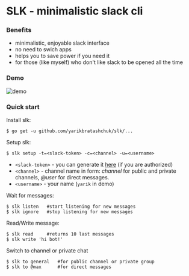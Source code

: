 # SLK - minimalistic slack cli

### Benefits
- minimalistic, enjoyable slack interface 
- no need to swich apps
- helps you to save power if you need it
- for those (like myself) who don't like slack to be opened all the time

### Demo

![demo](https://user-images.githubusercontent.com/12980380/32070344-b4a3ba00-ba94-11e7-88d3-1c6c48d2c4dc.png)

### Quick start

Install slk:

```
$ go get -u github.com/yarikbratashchuk/slk/...
```

Setup slk:

```
$ slk setup -t=<slack-token> -c=<channel> -u=<username>
```
- `<slack-token>` - you can generate it [here](https://api.slack.com/custom-integrations/legacy-tokens) (if you are authorized)
- `<channel>` - channel name in form: _channel_ for public and private channels, _@user_ for direct messages.
- `<username>` - your name (`yarik` in demo)

Wait for messages:

```
$ slk listen   #start listening for new messages
$ slk ignore   #stop listening for new messages
```

Read/Write message:

```
$ slk read     #returns 10 last messages
$ slk write 'hi bot!'         
```

Switch to channel or private chat

```
$ slk to general   #for public channel or private group
$ slk to @max      #for direct messages
```
